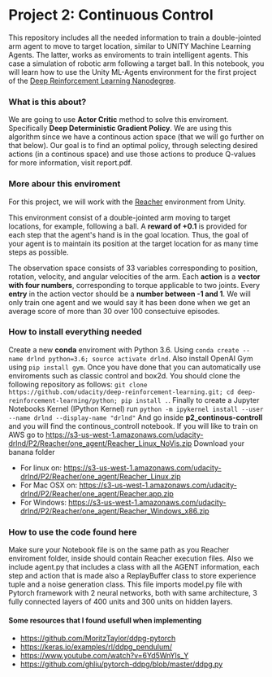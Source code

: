 # Project 2: Continuous Control

This repository includes all the needed information to train a double-jointed arm agent to move to target location, similar to UNITY Machine Learning Agents. The latter, works as enviroments to train intelligent agents. This case a simulation of robotic arm following a target ball.
In this notebook, you will learn how to use the Unity ML-Agents environment for the first project of the [Deep Reinforcement Learning Nanodegree](https://www.udacity.com/course/deep-reinforcement-learning-nanodegree--nd893).

### What is this about?
We are going to use **Actor Critic** method to solve this enviroment. Specifically **Deep Deterministic Gradient Policy**. We are using this algorithm since we have a continous action space (that we will go further on that below). Our goal is to find an optimal policy, through selecting desired actions (in a continous space) and use those actions to produce Q-values for more information, visit report.pdf.

### More abour this enviroment

For this project, we will work with the [Reacher](https://github.com/Unity-Technologies/ml-agents/blob/master/docs/Learning-Environment-Examples.md#reacher) environment from Unity.

This environment consist of a double-jointed arm moving to target locations, for example, following a ball. A **reward of +0.1** is provided for each step that the agent's hand is in the goal location. Thus, the goal of your agent is to maintain its position at the target location for as many time steps as possible.

The observation space consists of 33 variables corresponding to position, rotation, velocity, and angular velocities of the arm. Each **action** is a **vector with four numbers**, corresponding to torque applicable to two joints. Every **entry** in the action vector should be a **number between -1 and 1**. We will only train one agent and we would say it has been done when we get an average score of more than 30 over 100 consectuive episodes.

### How to install everything needed
Create a new **conda** enviroment with Python 3.6. Using `conda create --name drlnd python=3.6; source activate drlnd`.
Also install OpenAI Gym using `pip install gym`. Once you have done that you can automatically use enviroments such as classic control and box2d. You should clone the following repository as follows: `git clone https://github.com/udacity/deep-reinforcement-learning.git; cd deep-reinforcement-learning/python; pip install .`. Finally to create a Jupyter Notebooks Kernel (IPython Kernel) run `python -m ipykernel install --user --name drlnd --display-name "drlnd"` And go inside **p2_continous-controll** and you will find the continous_controll notebook. If you will like to train on AWS go to https://s3-us-west-1.amazonaws.com/udacity-drlnd/P2/Reacher/one_agent/Reacher_Linux_NoVis.zip
Download your banana folder 
* For linux on: https://s3-us-west-1.amazonaws.com/udacity-drlnd/P2/Reacher/one_agent/Reacher_Linux.zip
* For Mac OSX on: https://s3-us-west-1.amazonaws.com/udacity-drlnd/P2/Reacher/one_agent/Reacher.app.zip
* For Windows: https://s3-us-west-1.amazonaws.com/udacity-drlnd/P2/Reacher/one_agent/Reacher_Windows_x86.zip

### How to use the code found here
Make sure your Notebook file is on the same path as you Reacher enviroment folder, inside should contain Reacher execution files. Also we include agent.py that includes a class with all the AGENT information, each step and action that is made also a ReplayBuffer class to store experience tuple and a noise generation class. This file imports model.py file with Pytorch framework with 2 neural networks, both with same architecture, 3 fully connected layers of 400 units and 300 units on hidden layers. 

#### Some resources that I found usefull when implementing
* https://github.com/MoritzTaylor/ddpg-pytorch
* https://keras.io/examples/rl/ddpg_pendulum/
* https://www.youtube.com/watch?v=6Yd5WnYls_Y
* https://github.com/ghliu/pytorch-ddpg/blob/master/ddpg.py
